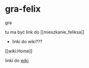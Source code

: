 # gra-felix

gra 

tu ma być link do [[mieszkanie_feliksa]]

* linki do wiki???

[[wiki:Home]]

linki do [wiki](wiki:Home)
